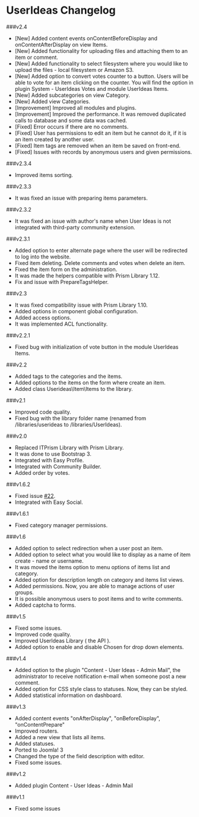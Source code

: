 UserIdeas Changelog
==========================

###v2.4
* [New] Added content events onContentBeforeDisplay and onContentAfterDisplay on view Items.
* [New] Added functionality for uploading files and attaching them to an item or comment.
* [New] Added functionality to select filesystem where you would like to upload the files - local filesystem or Amazon S3.
* [New] Added option to convert votes counter to a button. Users will be able to vote for an item clicking on the counter. You will find the option in plugin System - UserIdeas Votes and module UserIdeas Items.
* [New] Added subcategories on view Category.
* [New] Added view Categories.
* [Improvement] Improved all modules and plugins.
* [Improvement] Improved the performance. It was removed duplicated calls to database and some data was cached.
* [Fixed] Error occurs if there are no comments.
* [Fixed] User has permissions to edit an item but he cannot do it, if it is an item created by another user.
* [Fixed] Item tags are removed when an item be saved on front-end.
* [Fixed] Issues with records by anonymous users and given permissions.

###v2.3.4
* Improved items sorting.

###v2.3.3
* It was fixed an issue with preparing items parameters.

###v2.3.2
* It was fixed an issue with author's name when User Ideas is not integrated with third-party community extension.

###v2.3.1
* Added option to enter alternate page where the user will be redirected to log into the website.
* Fixed item deleting. Delete comments and votes when delete an item.
* Fixed the item form on the administration.
* It was made the helpers compatible with Prism Library 1.12.
* Fix and issue with PrepareTagsHelper.

###v2.3
* It was fixed compatibility issue with Prism Library 1.10.
* Added options in component global configuration.
* Added access options.
* It was implemented ACL functionality.

###v2.2.1
* Fixed bug with initialization of vote button in the module UserIdeas Items.

###v2.2
* Added tags to the categories and the items.
* Added options to the items on the form where create an item.
* Added class Userideas\Item\Items to the library.

###v2.1
* Improved code quality.
* Fixed bug with the library folder name (renamed from /libraries/userideas to /libraries/UserIdeas).

###v2.0
* Replaced ITPrism Library with Prism Library.
* It was done to use Bootstrap 3.
* Integrated with Easy Profile.
* Integrated with Community Builder.
* Added order by votes.

###v1.6.2
* Fixed issue [#22](https://github.com/ITPrism/UserIdeas/issues/22).
* Integrated with Easy Social.

###v1.6.1
* Fixed category manager permissions.

###v1.6
* Added option to select redirection when a user post an item.
* Added option to select what you would like to display as a name of item create - name or username.
* It was moved the items option to menu options of items list and category.
* Added option for description length on category and items list views.
* Added permissions. Now, you are able to manage actions of user groups.
* It is possible anonymous users to post items and to write comments.
* Added captcha to forms.

###v1.5
* Fixed some issues.
* Improved code quality.
* Improved UserIdeas Library ( the API ).
* Added option to enable and disable Chosen for drop down elements.

###v1.4
* Added option to the plugin "Content - User Ideas - Admin Mail", the administrator to receive notification e-mail when someone post a new comment.
* Added option for CSS style class to statuses. Now, they can be styled.
* Added statistical information on dashboard.

###v1.3

* Added content events "onAfterDisplay", "onBeforeDisplay", "onContentPrepare"
* Improved routers.
* Added a new view that lists all items.
* Added statuses.
* Ported to Joomla! 3
* Changed the type of the field description with editor.
* Fixed some issues.

###v1.2

* Added plugin Content - User Ideas - Admin Mail

###v1.1

* Fixed some issues